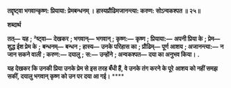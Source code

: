 **तद्दृष्ट्वा भगवान्कृष्ण: प्रियाया: प्रेमबन्धनम् ।** **हास्यप्रौढिमजानन्त्या: करुण: सोऽन्वकश्पत ॥ २५॥** 

**शब्दार्थ** 

**तत्—** **यह** **; ²ष्ट्वा—** **देखकर** **; भगवान्—** **भगवान्** **; कृष्ण:—** **कृष्ण** **; प्रियाया:—** **अपनी प्रिया के** **; प्रेम—** **शुद्ध ईश प्रेम के** **;** **बन्धनम्—** **बन्धन** **; हास्य—** **उनके परिहास का** **; प्रौढिम्—** **पूर्ण आशय** **; अजानन्त्या:—** **न जान सकने वाली** **; करुण:—** **दयालु** **;** **स:—** **उन्होंने** **; अन्वकश्पत—** **दया का अनुभव किया।** **.** 

**यह देखकर कि उनकी प्रिया उनके प्रेम से इस तरह बँधी हैं, वे उनके तंग करने के पूरे** **आशय को नहीं समझ सकीं, दयालु भगवान् कृष्ण को उन पर दया आ गई।** **** 